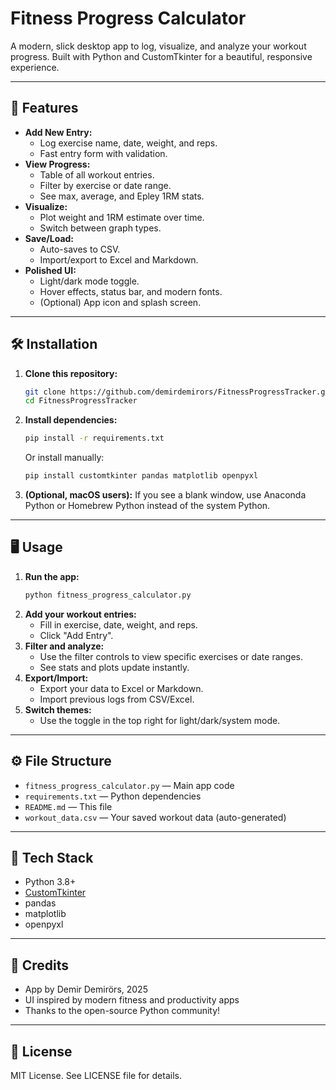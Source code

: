 # Fitness Progress Calculator

A modern, slick desktop app to log, visualize, and analyze your workout progress. Built with Python and CustomTkinter for a beautiful, responsive experience.

---

## 🚀 Features

- **Add New Entry:**
  - Log exercise name, date, weight, and reps.
  - Fast entry form with validation.
- **View Progress:**
  - Table of all workout entries.
  - Filter by exercise or date range.
  - See max, average, and Epley 1RM stats.
- **Visualize:**
  - Plot weight and 1RM estimate over time.
  - Switch between graph types.
- **Save/Load:**
  - Auto-saves to CSV.
  - Import/export to Excel and Markdown.
- **Polished UI:**
  - Light/dark mode toggle.
  - Hover effects, status bar, and modern fonts.
  - (Optional) App icon and splash screen.

---

## 🛠️ Installation

1. **Clone this repository:**
   ```bash
   git clone https://github.com/demirdemirors/FitnessProgressTracker.git
   cd FitnessProgressTracker
   ```
2. **Install dependencies:**
   ```bash
   pip install -r requirements.txt
   ```
   Or install manually:
   ```bash
   pip install customtkinter pandas matplotlib openpyxl
   ```
3. **(Optional, macOS users):**
   If you see a blank window, use Anaconda Python or Homebrew Python instead of the system Python.

---

## 🖥️ Usage

1. **Run the app:**
   ```bash
   python fitness_progress_calculator.py
   ```
2. **Add your workout entries:**
   - Fill in exercise, date, weight, and reps.
   - Click "Add Entry".
3. **Filter and analyze:**
   - Use the filter controls to view specific exercises or date ranges.
   - See stats and plots update instantly.
4. **Export/Import:**
   - Export your data to Excel or Markdown.
   - Import previous logs from CSV/Excel.
5. **Switch themes:**
   - Use the toggle in the top right for light/dark/system mode.


---

## ⚙️ File Structure

- `fitness_progress_calculator.py` — Main app code
- `requirements.txt` — Python dependencies
- `README.md` — This file
- `workout_data.csv` — Your saved workout data (auto-generated)

---

## 🧩 Tech Stack
- Python 3.8+
- [CustomTkinter](https://github.com/TomSchimansky/CustomTkinter)
- pandas
- matplotlib
- openpyxl

---

## 🙏 Credits
- App by Demir Demirörs, 2025
- UI inspired by modern fitness and productivity apps
- Thanks to the open-source Python community!

---

## 📝 License
MIT License. See LICENSE file for details. 